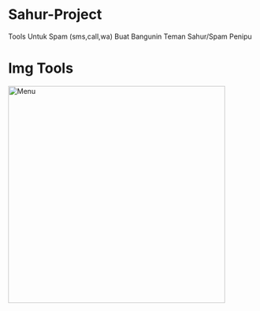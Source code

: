 # Sahur-Project
Tools Untuk Spam (sms,call,wa) Buat Bangunin Teman Sahur/Spam Penipu

# Img Tools
<img src="https://github.com/Lord-Ammar/Sahur-Project/blob/main/Screenshot_2022-03-21-11-45-51-559_com.termux.jpg" width="440" title="Menu" alt="Menu">
</p>
